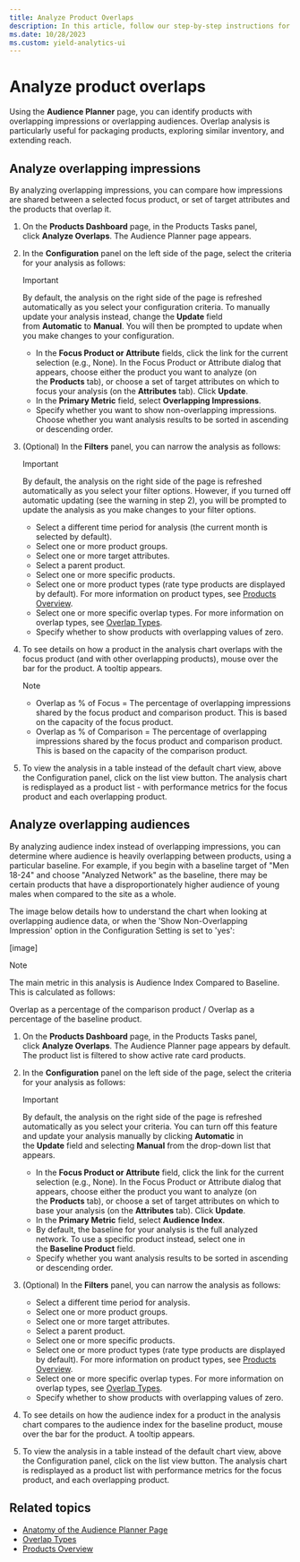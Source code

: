 ```yaml
---
title: Analyze Product Overlaps
description: In this article, follow our step-by-step instructions for analyzing overlapping impressions.
ms.date: 10/28/2023
ms.custom: yield-analytics-ui
---
```


# Analyze product overlaps

Using the **Audience Planner** page, you can identify products with overlapping impressions or overlapping audiences. Overlap analysis is particularly useful for packaging products, exploring similar inventory, and extending reach.

## Analyze overlapping impressions

By analyzing overlapping impressions, you can compare how impressions are shared between a selected focus product, or set of target attributes and the products that overlap it.

1. On the **Products Dashboard** page, in the Products Tasks panel, click **Analyze Overlaps**. The Audience Planner page appears.

1. In the **Configuration** panel on the left side of the page, select the criteria for your analysis as follows:

      > [!IMPORTANT]
      > By default, the analysis on the right side of the page is refreshed automatically as you select your configuration criteria. To manually update your analysis instead, change the **Update** field from **Automatic** to **Manual**. You will then be prompted to update when you make changes to your configuration.

    - In the **Focus Product or Attribute** fields, click the link for the current selection (e.g., None). In the Focus Product or Attribute dialog that appears, choose either the product you want to analyze (on the **Products** tab), or choose a set of target attributes on which to focus your analysis (on the **Attributes** tab). Click **Update**.
    - In the **Primary Metric** field, select **Overlapping Impressions**.
    - Specify whether you want to show non-overlapping impressions.
      Choose whether you want analysis results to be sorted in ascending or descending order.

1. (Optional) In the **Filters** panel, you can narrow the analysis as follows:

    > [!IMPORTANT]
    > By default, the analysis on the right side of the page is refreshed automatically as you select your filter options. However, if you turned off automatic updating (see the warning in step 2), you will be prompted to update the analysis as you make changes to your filter options.  

    - Select a different time period for analysis (the current month is selected by default).
    - Select one or more product groups.
    - Select one or more target attributes.
    - Select a parent product.
    - Select one or more specific products.
    - Select one or more product types (rate type products are displayed by default). For more information on product types, see [Products Overview](products-overview.md).
    - Select one or more specific overlap types. For more information on overlap types, see [Overlap Types](overlap-types.md).
    - Specify whether to show products with overlapping values of zero.

1. To see details on how a product in the analysis chart overlaps with the focus product (and with other overlapping products), mouse over the bar for the product. A tooltip appears.

    > [!NOTE]
    >
    > - Overlap as % of Focus = The percentage of overlapping impressions shared by the focus product and comparison product. This is based on the capacity of the focus product.
    > - Overlap as % of Comparison = The percentage of overlapping impressions shared by the focus product and comparison product. This is based on the capacity of the comparison product.

1. To view the analysis in a table instead of the default chart view, above the Configuration panel, click on the list view button. The analysis chart is redisplayed as a product list - with performance metrics for the focus product and each overlapping product.

## Analyze overlapping audiences

By analyzing audience index instead of overlapping impressions, you can determine where audience is heavily overlapping between products, using a particular baseline. For example, if you begin with a baseline target of "Men 18-24" and choose "Analyzed Network" as the baseline, there may be certain products that have a disproportionately higher audience of young males when compared to the site as a whole.

The image below details how to understand the chart when looking at overlapping audience data, or when the 'Show Non-Overlapping Impression' option in the Configuration Setting is set to 'yes':

[image]

> [!NOTE]
> The main metric in this analysis is Audience Index Compared to Baseline. This is calculated as follows:
>
> Overlap as a percentage of the comparison product / Overlap as a percentage of the baseline product.

1. On the **Products Dashboard** page, in the Products Tasks panel, click **Analyze Overlaps**. The Audience Planner page appears by default. The product list is filtered to show active rate card products.

1. In the **Configuration** panel on the left side of the page, select the criteria for your analysis as follows:

    > [!IMPORTANT]
    > By default, the analysis on the right side of the page is refreshed automatically as you select your criteria. You can turn off this feature and update your analysis manually by clicking **Automatic** in the **Update** field and selecting **Manual** from the drop-down list that appears.

    - In the **Focus Product or Attribute** field, click the link for the current selection (e.g., None). In the Focus Product or Attribute dialog that appears, choose either the product you want to analyze (on the **Products** tab), or choose a set of target attributes on which to base your analysis (on the **Attributes** tab).
      Click **Update**.
    - In the **Primary Metric** field, select **Audience Index**.
    - By default, the baseline for your analysis is the full analyzed network. To use a specific product instead, select one in the **Baseline Product** field.
    - Specify whether you want analysis results to be sorted in ascending or descending order.

1. (Optional) In the **Filters** panel, you can narrow the analysis as follows:
    - Select a different time period for analysis.
    - Select one or more product groups.
    - Select one or more target attributes.
    - Select a parent product.
    - Select one or more specific products.
    - Select one or more product types (rate type products are displayed by default). For more information on product types, see [Products Overview](products-overview.md).
    - Select one or more specific overlap types. For more information on overlap types, see [Overlap Types](overlap-types.md).
    - Specify whether to show products with overlapping values of zero.

1. To see details on how the audience index for a product in the analysis chart compares to the audience index for the baseline product, mouse over the bar for the product. A tooltip appears.

1. To view the analysis in a table instead of the default chart view, above the Configuration panel, click on the list view button. The analysis chart is redisplayed as a product list with performance metrics for the focus product, and each overlapping product.

## Related topics

- [Anatomy of the Audience Planner Page](anatomy-of-the-audience-planner-page.md)
- [Overlap Types](overlap-types.md)
- [Products Overview](products-overview.md)
